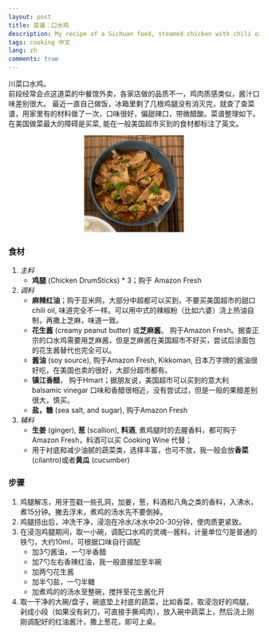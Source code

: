 ```yaml
---
layout: post
title: 菜谱：口水鸡
description: My recipe of a Sichuan food, steamed chicken with chili oil. Most ingredients can be found in American markets.
tags: cooking 中文
lang: zh
comments: true
---
```

川菜口水鸡。 <br>前段经常会点这道菜的中餐馆外卖，各家店做的品质不一，鸡肉质感类似，酱汁口味差别很大。
最近一直自己做饭，冰箱里剩了几根鸡腿没有消灭完，就查了查菜谱，用家里有的材料做了一次，口味很好，偏甜辣口，带微醋酸。菜谱整理如下。在美国做菜最大的障碍是买菜, 能在一般美国超市买到的食材都标注了英文。

<center><img src='/public/image/steamed_chicken.jpeg' alt="口水鸡" width="200"/></center>

### 食材

1. *主料*
   - **鸡腿** (Chicken DrumSticks) * 3；购于 Amazon Fresh
2. *调料*
   - **麻辣红油**；购于亚米网，大部分中超都可以买到，不要买美国超市的甜口chili oil, 味道完全不一样。可以用中式的辣椒粉（比如六婆）浇上热油自制，再撒上芝麻，味道一致。
   - **花生酱** (creamy peanut butter) 或**芝麻酱**。 购于Amazon Fresh。据查正宗的口水鸡需要用芝麻酱，但是芝麻酱在美国超市不好买，尝试后涂面包的花生酱替代也完全可以。
   - **酱油** (soy source), 购于Amazon Fresh, Kikkoman, 日本万字牌的酱油很好吃，在美国也卖的很好，大部分超市都有。
   - **镇江香醋**， 购于Hmart；据朋友说，美国超市可以买到的意大利 balsamic vinegar 口味和香醋很相近，没有尝试过，但是一般的果醋差别很大，慎买。
   - **盐，糖** (sea salt, and sugar), 购于Amazon Fresh
3. *辅料*
   - **生姜** (ginger), **葱** (scallion), **料酒**, 煮鸡腿时的去腥香料，都可购于Amazon Fresh，料酒可以买 Cooking Wine 代替；
   - 用于衬底和减少油腻的蔬菜类，选择丰富，也可不放，我一般会放**香菜** (cilantro)或者**黄瓜** (cucumber)
   
### 步骤
1. 鸡腿解冻，用牙签戳一些孔洞，加姜，葱，料酒和八角之类的香料，入沸水，煮15分钟。撇去浮末，煮鸡的汤水先不要倒掉。
2. 鸡腿捞出后，冲洗干净，浸泡在冷水/冰水中20-30分钟，使肉质更紧致。
3. 在浸泡鸡腿期间，取一小碗，调配口水鸡的灵魂--酱料，计量单位勺是普通的铁勺，大约10ml，可根据口味自行调配
   - 加3勺酱油，一勺半香醋
   - 加7勺左右香辣红油，我一般直接加至半碗
   - 加两勺花生酱
   - 加半勺盐，一勺半糖
   - 加煮鸡的的汤水至整碗，搅拌至花生酱化开
4. 取一干净的大碗/盘子，碗底垫上衬底的蔬菜，比如香菜，取浸泡好的鸡腿，剁成小段（如果没有剁刀，可直接手撕鸡肉），放入碗中蔬菜上，然后浇上刚刚调配好的红油酱汁，撒上葱花，即可上桌。